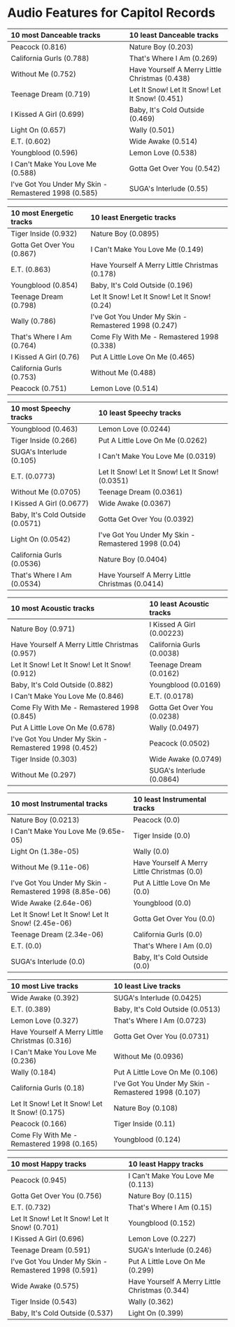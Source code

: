 # Audio Features for Capitol Records
| 10 most Danceable tracks | 10 least Danceable tracks |
|:---|:---|
| Peacock (0.816) | Nature Boy (0.203) |
| California Gurls (0.788) | That's Where I Am (0.269) |
| Without Me (0.752) | Have Yourself A Merry Little Christmas (0.438) |
| Teenage Dream (0.719) | Let It Snow! Let It Snow! Let It Snow! (0.451) |
| I Kissed A Girl (0.699) | Baby, It's Cold Outside (0.469) |
| Light On (0.657) | Wally (0.501) |
| E.T. (0.602) | Wide Awake (0.514) |
| Youngblood (0.596) | Lemon Love (0.538) |
| I Can't Make You Love Me (0.588) | Gotta Get Over You (0.542) |
| I've Got You Under My Skin - Remastered 1998 (0.585) | SUGA's Interlude (0.55) |

| 10 most Energetic tracks | 10 least Energetic tracks |
|:---|:---|
| Tiger Inside (0.932) | Nature Boy (0.0895) |
| Gotta Get Over You (0.867) | I Can't Make You Love Me (0.149) |
| E.T. (0.863) | Have Yourself A Merry Little Christmas (0.178) |
| Youngblood (0.854) | Baby, It's Cold Outside (0.196) |
| Teenage Dream (0.798) | Let It Snow! Let It Snow! Let It Snow! (0.24) |
| Wally (0.786) | I've Got You Under My Skin - Remastered 1998 (0.247) |
| That's Where I Am (0.764) | Come Fly With Me - Remastered 1998 (0.338) |
| I Kissed A Girl (0.76) | Put A Little Love On Me (0.465) |
| California Gurls (0.753) | Without Me (0.488) |
| Peacock (0.751) | Lemon Love (0.514) |

| 10 most Speechy tracks | 10 least Speechy tracks |
|:---|:---|
| Youngblood (0.463) | Lemon Love (0.0244) |
| Tiger Inside (0.266) | Put A Little Love On Me (0.0262) |
| SUGA's Interlude (0.105) | I Can't Make You Love Me (0.0319) |
| E.T. (0.0773) | Let It Snow! Let It Snow! Let It Snow! (0.0351) |
| Without Me (0.0705) | Teenage Dream (0.0361) |
| I Kissed A Girl (0.0677) | Wide Awake (0.0367) |
| Baby, It's Cold Outside (0.0571) | Gotta Get Over You (0.0392) |
| Light On (0.0542) | I've Got You Under My Skin - Remastered 1998 (0.04) |
| California Gurls (0.0536) | Nature Boy (0.0404) |
| That's Where I Am (0.0534) | Have Yourself A Merry Little Christmas (0.0414) |

| 10 most Acoustic tracks | 10 least Acoustic tracks |
|:---|:---|
| Nature Boy (0.971) | I Kissed A Girl (0.00223) |
| Have Yourself A Merry Little Christmas (0.957) | California Gurls (0.0038) |
| Let It Snow! Let It Snow! Let It Snow! (0.912) | Teenage Dream (0.0162) |
| Baby, It's Cold Outside (0.882) | Youngblood (0.0169) |
| I Can't Make You Love Me (0.846) | E.T. (0.0178) |
| Come Fly With Me - Remastered 1998 (0.845) | Gotta Get Over You (0.0238) |
| Put A Little Love On Me (0.678) | Wally (0.0497) |
| I've Got You Under My Skin - Remastered 1998 (0.452) | Peacock (0.0502) |
| Tiger Inside (0.303) | Wide Awake (0.0749) |
| Without Me (0.297) | SUGA's Interlude (0.0864) |

| 10 most Instrumental tracks | 10 least Instrumental tracks |
|:---|:---|
| Nature Boy (0.0213) | Peacock (0.0) |
| I Can't Make You Love Me (9.65e-05) | Tiger Inside (0.0) |
| Light On (1.38e-05) | Wally (0.0) |
| Without Me (9.11e-06) | Have Yourself A Merry Little Christmas (0.0) |
| I've Got You Under My Skin - Remastered 1998 (8.85e-06) | Put A Little Love On Me (0.0) |
| Wide Awake (2.64e-06) | Youngblood (0.0) |
| Let It Snow! Let It Snow! Let It Snow! (2.45e-06) | Gotta Get Over You (0.0) |
| Teenage Dream (2.34e-06) | California Gurls (0.0) |
| E.T. (0.0) | That's Where I Am (0.0) |
| SUGA's Interlude (0.0) | Baby, It's Cold Outside (0.0) |

| 10 most Live tracks | 10 least Live tracks |
|:---|:---|
| Wide Awake (0.392) | SUGA's Interlude (0.0425) |
| E.T. (0.389) | Baby, It's Cold Outside (0.0513) |
| Lemon Love (0.327) | That's Where I Am (0.0723) |
| Have Yourself A Merry Little Christmas (0.316) | Gotta Get Over You (0.0731) |
| I Can't Make You Love Me (0.236) | Without Me (0.0936) |
| Wally (0.184) | Put A Little Love On Me (0.106) |
| California Gurls (0.18) | I've Got You Under My Skin - Remastered 1998 (0.107) |
| Let It Snow! Let It Snow! Let It Snow! (0.175) | Nature Boy (0.108) |
| Peacock (0.166) | Tiger Inside (0.11) |
| Come Fly With Me - Remastered 1998 (0.165) | Youngblood (0.124) |

| 10 most Happy tracks | 10 least Happy tracks |
|:---|:---|
| Peacock (0.945) | I Can't Make You Love Me (0.113) |
| Gotta Get Over You (0.756) | Nature Boy (0.115) |
| E.T. (0.732) | That's Where I Am (0.15) |
| Let It Snow! Let It Snow! Let It Snow! (0.701) | Youngblood (0.152) |
| I Kissed A Girl (0.696) | Lemon Love (0.227) |
| Teenage Dream (0.591) | SUGA's Interlude (0.246) |
| I've Got You Under My Skin - Remastered 1998 (0.591) | Put A Little Love On Me (0.299) |
| Wide Awake (0.575) | Have Yourself A Merry Little Christmas (0.344) |
| Tiger Inside (0.543) | Wally (0.362) |
| Baby, It's Cold Outside (0.537) | Light On (0.399) |
